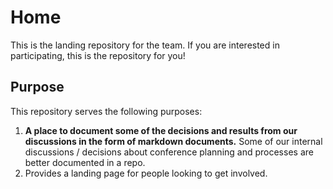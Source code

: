 # Home

This is the landing repository for the team. If you are interested in participating, this is the repository for you!

## Purpose
This repository serves the following purposes:

1. __A place to document some of the decisions and results from our discussions in the form of markdown documents.__ Some of our internal discussions / decisions about conference planning and processes are better documented in a repo.
2. Provides a landing page for people looking to get involved.
